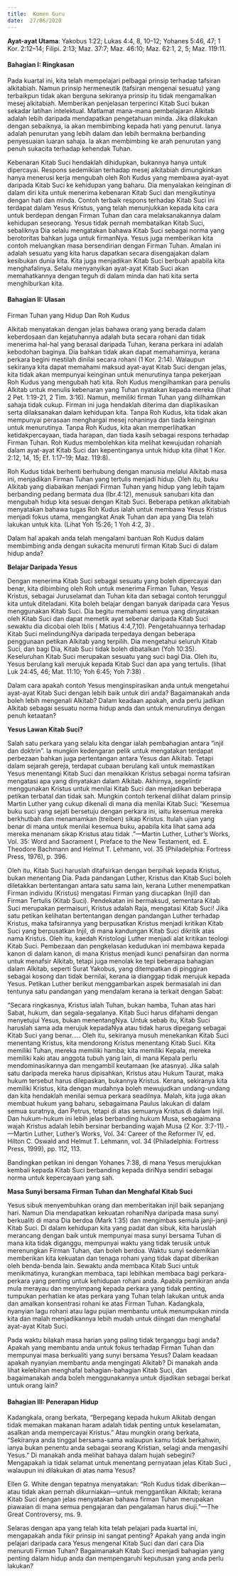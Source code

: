```yaml
---
title:  Komen Guru
date:  27/06/2020
---
```


**Ayat-ayat Utama**: Yakobus 1:22; Lukas 4:4, 8, 10–12; Yohanes 5:46, 47; 1 Kor. 2:12–14; Filipi. 2:13; Maz. 37:7; Maz. 46:10; Maz. 62:1, 2, 5; Maz. 119:11.

#### Bahagian I: Ringkasan

Pada kuartal ini, kita telah mempelajari pelbagai prinsip terhadap tafsiran alkitabiah. Namun prinsip hermeneutik (tafsiran mengenai sesuatu) yang terbaikpun tidak akan berguna sekiranya prinsip itu tidak mengamalkan mesej alkitabiah. Memberikan penjelasan terperinci Kitab Suci bukan sekadar latihan intelektual. Matlamat mana-mana pembelajaran Alkitab adalah lebih daripada mendapatkan pengetahuan minda. Jika dilakukan dengan sebaiknya, ia akan membimbing kepada hati yang penurut.  Ianya adalah penurutan  yang lebih dalam dan lebih bermakna berbanding penyesuaian luaran sahaja. Ia akan membimbing ke arah penurutan yang penuh sukacita terhadap kehendak Tuhan.

Kebenaran Kitab Suci hendaklah dihidupkan, bukannya hanya untuk dipercayai. Respons sedemikian terhadap mesej alkitabiah dimungkinkan hanya menerusi kerja mengubah oleh Roh Kudus yang membawa ayat-ayat daripada Kitab Suci ke kehidupan yang baharu. Dia menyalakan keinginan di dalam diri kita untuk menerima kebenaran Kitab Suci dan mengikutinya dengan hati dan minda.  Contoh terbaik respons terhadap Kitab Suci ini terdapat dalam Yesus Kristus, yang telah menunjukkan kepada kita cara untuk berdepan dengan Firman Tuhan dan cara melaksanakannya dalam kehidupan seseorang. Yesus tidak pernah membatalkan Kitab Suci, sebaliknya Dia selalu mengatakan bahawa Kitab Suci sebagai norma yang berotoritas bahkan juga untuk firmanNya. Yesus juga memberikan kita contoh meluangkan masa bersendirian dengan Firman Tuhan. Amalan ini adalah sesuatu yang kita harus dapatkan secara disengajakan dalam kesibukan dunia kita. Kita juga menjadikan Kitab Suci  berbuah apabila kita menghafalinya. Selalu menyanyikan ayat-ayat Kitab Suci akan memahatkannya dengan teguh di dalam minda dan hati kita serta menghiburkan kita.

#### Bahagian II: Ulasan

Firman Tuhan yang Hidup Dan Roh Kudus

Alkitab menyatakan dengan jelas bahawa orang yang berada dalam keberdosaan dan kejatuhannya  adalah buta secara rohani dan tidak menerima hal-hal yang berasal daripada Tuhan, kerana perkara ini adalah kebodohan baginya. Dia bahkan tidak akan dapat memahaminya,  kerana perkara begini mestilah dinilai secara rohani (1 Kor. 2:14). Walaupun sekiranya kita dapat memahami maksud  ayat-ayat Kitab Suci dengan jelas, kita tidak akan mempunyai keinginan untuk menurutinya tanpa pekerjaan Roh Kudus yang mengubah hati kita. Roh Kudus mengilhamkan para penulis Alkitab untuk menulis  kebenaran yang Tuhan nyatakan kepada mereka (lihat  2 Pet. 1:19-21, 2 Tim. 3:16). Namun, memiliki firman  Tuhan yang diilhamkan sahaja tidak cukup. Firman ini juga hendaklah diterima dan diaplikasikan serta dilaksanakan dalam kehidupan kita. Tanpa Roh Kudus, kita tidak akan mempunyai perasaan menghargai mesej rohaninya dan tiada keinginan untuk menurutinya. Tanpa Roh Kudus,  kita akan memperlihatkan ketidakpercayaan, tiada harapan, dan tiada kasih sebagai respons terhadap Firman Tuhan. Roh Kudus membolehkan kita melihat kewujudan rohaniah dalam ayat-ayat Kitab Suci dan kepentinganya untuk hidup kita (lihat 1 Kor. 2:12, 14, 15; Ef. 1:17–19; Maz. 119:8).

Roh Kudus tidak berhenti berhubung dengan manusia melalui Alkitab masa ini, menjadikan Firman Tuhan yang tertulis menjadi hidup. Oleh itu, buku Alkitab yang diabaikan  menjadi Firman Tuhan yang hidup yang lebih tajam berbanding pedang bermata dua (Ibr.4:12), menusuk sanubari kita dan mengubah hidup kita sesuai dengan Kitab Suci. Beberapa petikan alkitabiah menyatakan bahawa tugas Roh Kudus ialah untuk membawa Yesus Kristus menjadi fokus utama, mengangkat Anak Tuhan dan apa yang Dia telah lakukan untuk kita. (Lihat Yoh 15:26; 1 Yoh 4:2, 3)  .

Dalam hal apakah anda telah mengalami bantuan Roh Kudus dalam membimbing anda dengan sukacita menuruti  firman Kitab Suci di dalam hidup anda?

**Belajar Daripada Yesus**

Dengan menerima Kitab Suci sebagai sesuatu yang boleh dipercayai dan benar, kita dibimbing oleh Roh untuk menerima Firman Tuhan,  Yesus Kristus, sebagai Juruselamat dan Tuhan kita dan sebagai contoh terunggul kita untuk diteladani. Kita boleh belajar dengan banyak daripada cara Yesus menggunakan Kitab Suci. Dia begitu memahami semua yang dinyatakan oleh Kitab Suci dan dapat memetik ayat sebenar daripada Kitab Suci sewaktu dia dicobai oleh Iblis ( Matius 4:4,7,10). Pengetahuannya terhadap Kitab Suci melindungiNya daripada terpedaya dengan beberapa penggunaan petikan Alkitab yang terpilih.  Dia mengetahui seluruh Kitab Suci, dan bagi Dia, Kitab Suci tidak boleh dibatalkan (Yoh 10:35). Keseluruhan Kitab Suci merupakan sesuatu yang suci bagi Dia. Oleh itu, Yesus berulang kali merujuk kepada Kitab Suci  dan apa yang tertulis. (lihat  Luk 24:45, 46; Mat. 11:10; Yoh 6:45; Yoh 7:38) .

Dalam cara apakah contoh Yesus  menginspirasikan anda untuk mengetahui ayat-ayat Kitab Suci dengan lebih baik untuk diri anda? Bagaimanakah anda boleh lebih mengenali Alkitab? Dalam keadaan apakah, anda perlu jadikan Alkitab sebagai sesuatu norma hidup anda dan untuk menurutinya dengan penuh ketaatan?

**Yesus Lawan Kitab Suci?**

Salah satu perkara yang selalu kita dengar ialah pembahagian antara “injil dan doktrin”. Ia mungkin kedengaran pelik untuk mengatakan terdapat perbezaan bahkan juga pertentangan antara Yesus dan Alkitab. Tetapi dalam sejarah gereja, terdapat cubaan berulang kali untuk memastikan Yesus menentangi Kitab Suci dan menaikkan Kristus sebagai  norma tafsiran mengatasi apa yang dinyatakan dalam Alkitab. Akhirnya, segelintir menggunakan Kristus untuk menilai Kitab Suci dan menjadikan beberapa petikan terbatal dan tidak sah. Mungkin contoh terkenal dilihat dalam prinsip Martin Luther yang cukup dikenali di mana dia menilai Kitab Suci: “Kesemua buku suci yang sejati bersetuju dengan perkara ini, iaitu kesemua mereka berkhutbah dan menamamkan (treiben) sikap Kristus. Itulah ujian yang benar di mana untuk menilai kesemua buku, apabila kita lihat sama ada mereka menanam sikap Kristus atau tidak .”—Martin Luther, Luther’s Works, Vol. 35: Word and Sacrament I, Preface to the New Testament, ed. E. Theodore Bachmann and Helmut T. Lehmann, vol. 35 (Philadelphia: Fortress Press, 1976), p. 396.

Oleh itu, Kitab Suci haruslah ditafsirkan dengan berpihak kepada Kristus, bukan menentang Dia. Pada pandangan Luther, Kristus dan Kitab Suci boleh diletakkan bertentangan antara satu sama lain, kerana Luther menempatkan Firman individu (Kristus) mengatasi Firman yang diucapkan (Injil) dan Firman Tertulis (Kitab Suci). Pendekatan ini bermaksud, sementara Kitab Suci merupakan permaisuri, Kristus adalah Raja, mengatasi Kitab Suci! Jika satu petikan kelihatan bertentangan dengan pandangan Luther terhadap Kristus, maka tafsirannya yang berpusatkan Kristus menjadi kritikan Kitab Suci yang berpusatkan Injil, di mana kandungan Kitab Suci dikritik atas nama Kristus. Oleh itu, kaedah Kristologi Luther menjadi alat kritikan teologi Kitab Suci.   Pembezaan dan pengkelasan kedudukan ini membawa kepada kanon di dalam kanon, di mana Kristus menjadi kunci penafsiran dan norma untuk menafsir Alkitab, tetapi juga menolak ke tepi beberapa bahagian dalam Alkitab, seperti Surat Yakobus, yang ditempatkan di pinggiran sebagai kosong dan tidak bernilai, kerana ia dianggap tidak merujuk kepada Yesus. Petikan Luther berikut menggambarkan aspek bermasalah ini dan tentunya satu pandangan yang mendalam kerana ia terkait dengan Sabat:

“Secara ringkasnya, Kristus ialah Tuhan, bukan hamba, Tuhan atas hari Sabat, hukum, dan segala-segalanya. Kitab Suci harus difahami dengan menyetujui Yesus, bukan menentangNya. Untuk sebab itu, Kitab Suci haruslah sama ada merujuk kepadaNya atau tidak harus dipegang sebagai Kitab Suci yang benar….. Oleh itu, sekiranya musuh menekankan Kitab Suci menentang Kristus, kita mendorong Kristus menentang Kitab Suci. Kita memiliki Tuhan, mereka memiliki hamba; kita memiliki Kepala, mereka memiliki kaki atau anggota tubuh yang lain, di mana Kepala perlu mendominasikannya dan mengambil keutamaan (ke atasnya). Jika salah satu daripada mereka harus dipisahkan, Kristus atau Hukum Taurat, maka hukum tersebut harus dilepaskan, bukannya Kristus. Kerana, sekiranya kita memiliki Kristus, kita dengan mudahnya boleh mewujudkan undang-undang dan kita hendaklah menilai semua perkara seadilnya. Malah, kita juga akan membuat hukum yang baharu, sebagaimana Paulus lakukan di dalam semua suratnya, dan Petrus, tetapi di atas semuanya Kristus di dalam Injil. Dan hukum-hukum ini lebih jelas berbanding hukum Musa, sebagaimana wajah Kristus adalah lebih bersinar berbanding wajah Musa (2 Kor. 3:7-11).-—Martin Luther, Luther’s Works, Vol. 34: Career of the Reformer IV, ed. Hilton C. Oswald and Helmut T. Lehmann, vol. 34 (Philadelphia: Fortress Press, 1999), pp. 112, 113.

Bandingkan petikan ini dengan Yohanes 7:38, di mana Yesus merujukkan kembali kepada Kitab Suci berbanding kepada diriNya sendiri sebagai norma untuk kepercayaan yang sah.

**Masa Sunyi bersama Firman Tuhan dan Menghafal Kitab Suci**

Yesus sibuk  menyembuhkan orang dan memberitakan injil baik sepanjang hari. Namun Dia mendapatkan kekuatan rohaniNya daripada masa sunyi berkualiti di mana Dia berdoa (Mark 1:35) dan mengimbas semula janji-janji Kitab Suci. Di dalam kehidupan kita yang padat dan sibuk, kita haruslah merancang dengan baik untuk mempunyai masa sunyi bersama Tuhan di mana kita tidak diganggu,  mempunyai waktu yang tidak terusik untuk merenungkan  Firman Tuhan, dan boleh berdoa. Waktu sunyi sedemikian memberikan kita kekuatan dan tenaga rohani yang tidak dapat diberikan oleh benda-benda lain. Sewaktu anda membaca Kitab Suci untuk menikmatinya, kurangkan membaca, tapi lebihkan membaca bagi perkara-perkara yang penting untuk kehidupan rohani anda. Apabila pemikiran anda mula merayau dan menyimpang kepada perkara yang tidak penting, tumpukan perhatian ke atas perkara yang Tuhan telah lakukan untuk anda dan amalkan konsentrasi rohani ke atas Firman Tuhan. Kadangkala, nyanyian lagu rohani atau lagu pujian membantu untuk menumpukan minda kita dan malah menjadikannya lebih mudah untuk diingati dan menghafal ayat-ayat Kitab Suci.

Pada waktu bilakah masa harian yang paling tidak terganggu bagi anda? Apakah yang membantu anda untuk fokus terhadap Firman Tuhan dan mempunyai masa berkualiti yang sunyi bersama Yesus? Dalam keadaan apakah nyanyian membantu anda mengingati Alkitab? Di manakah anda lihat kelebihan menghafal bahagian-bahagian Kitab Suci, dan bagaimanakah anda boleh menggunakannya untuk dijadikan sebagai berkat untuk orang lain?

#### Bahagian III: Penerapan Hidup

Kadangkala, orang berkata, “Berpegang kepada hukum Alkitab dengan tidak memakan makanan haram adalah tidak penting untuk keselamatan, asalkan anda mempercayai Kristus.” Atau mungkin orang berkata, “Sekiranya anda tinggal bersama-sama walaupun kamu tidak berkahwin, ianya bukan penentu anda sebagai seorang Kristian, selagi anda mengasihi Yesus.” Di manakah anda melihat bahaya dalam hujah sebegini? Mengapakah ia tidak selamat untuk menentang pernyataan jelas Kitab Suci , walaupun ini dilakukan di atas nama Yesus?

Ellen G. White dengan tepatnya menyatakan: “Roh Kudus tidak diberikan—atau tidak akan pernah dikurniakan—untuk menggantikan Alkitab; kerana Kitab Suci dengan jelas menyatakan bahawa firman Tuhan merupakan piawaian di mana semua pengajaran dan pengalaman harus diuji.”—The Great Controversy, ms. 9.

Selaras dengan apa yang telah kita telah pelajari pada kuartal ini, mengapakah anda fikir prinsip ini sangat penting? Apakah yang anda ingin pelajari daripada cara Yesus mengenal Kitab Suci dan dari cara Dia menuruti Firman Tuhan? Bagaimanakah Kitab Suci menjadi bahagian yang penting dalam hidup anda dan mempengaruhi keputusan yang anda perlu lakukan?